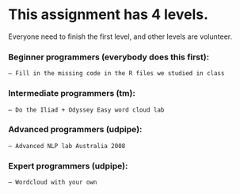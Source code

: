 # This assignment has 4 levels. 

Everyone need to finish the first level, and other levels are volunteer.

### Beginner programmers (everybody does this first):
    – Fill in the missing code in the R files we studied in class
### Intermediate programmers (tm):
    – Do the Iliad + Odyssey Easy word cloud lab
### Advanced programmers (udpipe):
    – Advanced NLP lab Australia 2008
### Expert programmers (udpipe):
    – Wordcloud with your own
